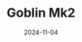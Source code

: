 ---
title: Goblin Mk2
date: 2024-11-04

weapon: 
-
    primary: Max Level
    item: Level 45
-
    primary: Military Camo's
    item: 2000 Critical Kills 
-
    primary: Special Camo 1
    item: 10 Mangler kills
-
    primary: Special Camo 2
    item: 5 critical kills rapidly 15 times
-
    primary: Gold Camo
    item: 10 kills rapidly 15 times
-
    primary: Terminus Location
    item: Gun Platform
# -
#     primary: Rare (Blue)
#     item: 2250
-
    primary: Epic (Purple)
    item: 3750

tags: weaponBuild
---